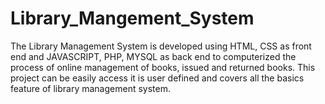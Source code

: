 # Library_Mangement_System
The Library Management System is developed using HTML, CSS as front end and JAVASCRIPT, PHP, MYSQL as back end to computerized the process of online management of books, issued and returned books. This project can be easily access it is user defined and covers all the basics feature of library management system.
